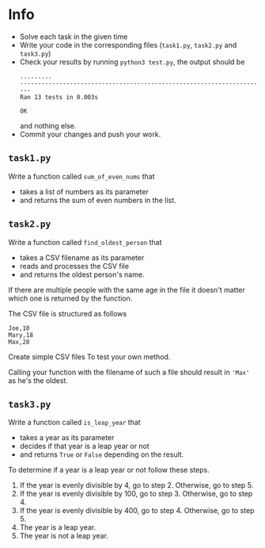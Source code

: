 # Info

- Solve each task in the given time
- Write your code in the corresponding files (`task1.py`, `task2.py` and
  `task3.py`)
- Check your results by running `python3 test.py`, the output should be
    ```
    .........
    ----------------------------------------------------------------------
    Ran 13 tests in 0.003s

    OK
    ```
    and nothing else.
- Commit your changes and push your work.

## `task1.py`

Write a function called `sum_of_even_nums` that

- takes a list of numbers as its parameter
- and returns the sum of even numbers in the list.

## `task2.py`

Write a function called `find_oldest_person` that

- takes a CSV filename as its parameter
- reads and processes the CSV file
- and returns the oldest person's name.

If there are multiple people with the same age in the file it doesn't matter
which one is returned by the function.

The CSV file is structured as follows

```
Joe,10
Mary,18
Max,28
```

Create simple CSV files To test your own method.

Calling your function with the filename of such a file should result in `'Max'`
as he's the oldest.

## `task3.py`

Write a function called `is_leap_year` that

- takes a year as its parameter
- decides if that year is a leap year or not
- and returns `True` or `False` depending on the result.

To determine if a year is a leap year or not follow these steps.

1. If the year is evenly divisible by 4, go to step 2. Otherwise, go to step 5.
1. If the year is evenly divisible by 100, go to step 3. Otherwise, go to step 4.
1. If the year is evenly divisible by 400, go to step 4. Otherwise, go to step 5.
1. The year is a leap year.
1. The year is not a leap year.
